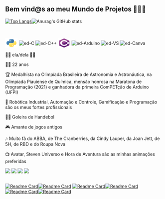 ## Bem vind@s ao meu Mundo de Projetos 👨🏻‍💻


[![Top Langs](https://github-readme-stats.vercel.app/api/top-langs/?username=edneres&theme=react)](https://github.com/edneres/github-readme-stats)![Anurag's GitHub stats](https://github-readme-stats.vercel.app/api?username=edneres&hide=contribs,prs&count_private=true&show_icons=true&theme=react)

##

<div style="display: inline_block"><br>  
  <img align="center" alt="ed-Python" height="30" width="40" src="https://raw.githubusercontent.com/devicons/devicon/master/icons/python/python-original.svg">
  <img align="center" alt="ed-C" height="30" width="40" src="https://cdn.jsdelivr.net/gh/devicons/devicon/icons/c/c-original.svg" /> 
  <img align="center" alt="ed-C++" height="30" width="40" src="https://cdn.jsdelivr.net/gh/devicons/devicon/icons/cplusplus/cplusplus-original.svg" />
  <img align="center" alt="ed-Csharp" height="30" width="40" src="https://raw.githubusercontent.com/devicons/devicon/master/icons/csharp/csharp-original.svg">
  <img align="center" alt="ed-Arduino" height="30" width="40" src="https://cdn.jsdelivr.net/gh/devicons/devicon/icons/arduino/arduino-original-wordmark.svg" />
  <img align="center" alt="ed-VS" height="30" width="40" src="https://cdn.jsdelivr.net/gh/devicons/devicon/icons/vscode/vscode-original.svg" />
  <img align="center" alt="ed-Canva" height="30" width="40" src="https://cdn.jsdelivr.net/gh/devicons/devicon/icons/canva/canva-original.svg" />
</div>


🧑🏻 ela/dela 🏳️‍🌈

✌🏻 22 anos

🏆 Medalhista na Olimpíada Brasileira de Astronomia e Astronáutica, na Olimpíada Piauiense de Química, mensão honrosa na Maratona de Programação (2021) e ganhadora da primeira ComPETção de Arduino (UFPI)

🤖 Robótica Industrial, Automação e Controle, Gamificação e Programação são os meus fortes profissionais 

🤾🏻 Goleira de Handebol

🎮 Amante de jogos antigos

🎶 Muito fã do ABBA, de The Cranberries, da Cindy Lauper, da Joan Jett, de 5H, de RBD e do Roupa Nova

📺 Avatar, Steven Universo e Hora de Aventura são as minhas animações preferidas 

<div> 
   <a href="https://www.instagram.com/ed_neres/" target="_blank"><img src="https://img.shields.io/badge/-Instagram-%23E4405F?style=for-the-badge&logo=instagram&logoColor=white" target="_blank"></a>
  <a href = "mailto:edneres@ufpi.edu.br"><img src="https://img.shields.io/badge/-Gmail-%23333?style=for-the-badge&logo=gmail&logoColor=white" target="_blank"></a>
  <a href="https://www.linkedin.com/in/maria-ediv%C3%A2nia-026585236/" target="_blank"><img src="https://img.shields.io/badge/-LinkedIn-%230077B5?style=for-the-badge&logo=linkedin&logoColor=white" target="_blank"></a> 
  <a href="https://www.youtube.com/channel/UCZz76pWEBlBfdOuSW0j7bjA" target="_blank"><img src="https://img.shields.io/badge/YouTube-FF0000?style=for-the-badge&logo=youtube&logoColor=white" target="_blank"></a>
</div>

##

[![Readme Card](https://github-readme-stats.vercel.app/api/pin/?username=edneres&repo=ComPETcao&theme=dark)](https://github.com/edneres/ComPETcao)[![Readme Card](https://github-readme-stats.vercel.app/api/pin/?username=edneres&repo=Beecrowd---URI&theme=dark)](https://github.com/edneres/Beecrowd---URI)
[![Readme Card](https://github-readme-stats.vercel.app/api/pin/?username=edneres&repo=Arduino&theme=dark)](https://github.com/edneres/Arduino)[![Readme Card](https://github-readme-stats.vercel.app/api/pin/?username=edneres&repo=Projetos_PIC-Listas-&theme=dark)](https://github.com/edneres/Projetos_PIC-Listas-)[![Readme Card](https://github-readme-stats.vercel.app/api/pin/?username=edneres&repo=Projetos-PIC-16F877A-&theme=dark)](https://github.com/edneres/Projetos-PIC-16F877A-)[![Readme Card](https://github-readme-stats.vercel.app/api/pin/?username=edneres&repo=Arquitetura-de-Sistemas-Computacionais&theme=dark)](https://github.com/edneres/Arquitetura-de-Sistemas-Computacionais)

